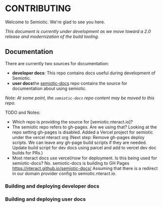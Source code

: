 # CONTRIBUTING

Welcome to Semiotic. We're glad to see you here.

*This document is currently under development as we move toward a 2.0 release
and modernization of the build tooling.*

## Documentation

There are currently two sources for documentation:
- **developer docs**: This repo contains docs useful during development of
  Semiotic.
- **user docs**the [semiotic-docs](https://github.com/nteract/semiotic-docs) 
  repo contains the source for documentation about using semiotic.

*Note: At some point, the `semiotic-docs` repo content may be moved to this
repo.*

TODO and Notes:
- Which repo is providing the source for [semiotic.nteract.io]?
- The semiotic repo refers to gh-pages. Are we using that? Looking at the repo
  setting gh-pages is disabled. Added a Vercel project for semiotic under the
  vercel nteract org (Next step: Remove gh-pages deploy scripts.
  We can leave any gh-page build scripts if they are needed. Update build script
 for dev docs using parcel and add to vercel dev doc builds for PRs.)
- Most nteract docs use vercel/now for deployment. Is this being used for semiotic-docs?
  No. semiotic-docs is building to GH Pages https://nteract.github.io/semiotic-docs/
  Assuming that there is a redirect in our domain provider config to semiotic.nteract.io.

### Building and deploying developer docs

### Building and deploying user docs